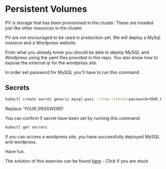 # Persistent Volumes

PV is storage that has been provisioned in the cluster. These are treaded just like other resources in the cluster.

PV are not encouraged to be used in production yet. We will deploy a MySql instance and a Wordpress website.

From what you already know you should be able to deploy MySQL and Wordpress using the yaml files provided in this repo. You also know how to expose the external ip for the wordpress site.

In order set password for MySQL you'll have to run this command.

## Secrets 

```bash
kubectl create secret generic mysql-pass --from-literal=password=YOUR_PASSWORD
```

Replace 'YOUR_PASSWORD'

You can confirm if secret have been set by running this command:

```bash
kubectl get secrets
```

If you can access a wordpress site, you have successfully deployed MySQL and wordpress.

Have fun.

The solution of this exercise can be found [here](https://kubernetes.io/docs/tutorials/stateful-application/mysql-wordpress-persistent-volume/) - Click if you are stuck